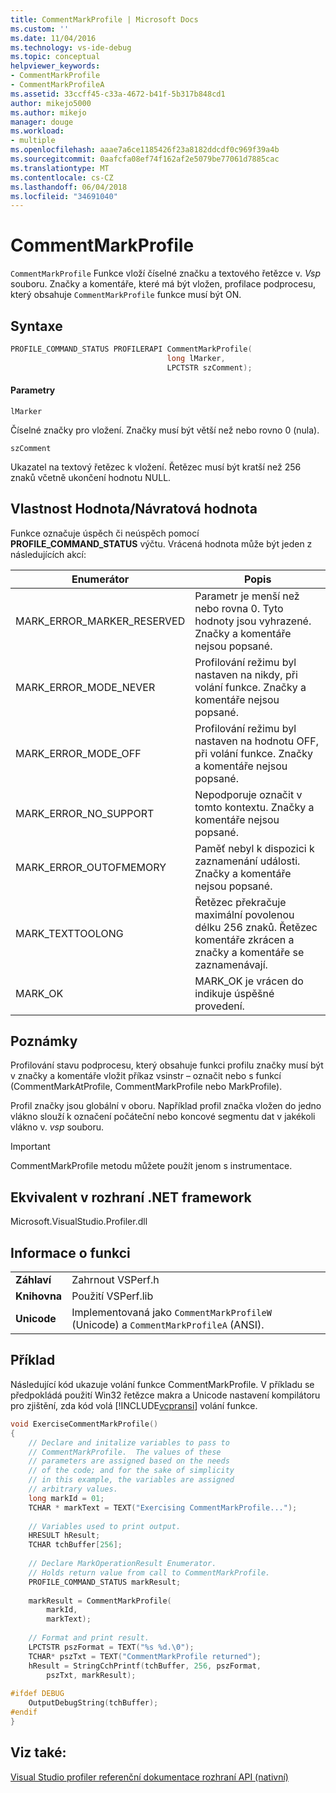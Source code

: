 ```yaml
---
title: CommentMarkProfile | Microsoft Docs
ms.custom: ''
ms.date: 11/04/2016
ms.technology: vs-ide-debug
ms.topic: conceptual
helpviewer_keywords:
- CommentMarkProfile
- CommentMarkProfileA
ms.assetid: 33ccff45-c33a-4672-b41f-5b317b848cd1
author: mikejo5000
ms.author: mikejo
manager: douge
ms.workload:
- multiple
ms.openlocfilehash: aaae7a6ce1185426f23a8182ddcdf0c969f39a4b
ms.sourcegitcommit: 0aafcfa08ef74f162af2e5079be77061d7885cac
ms.translationtype: MT
ms.contentlocale: cs-CZ
ms.lasthandoff: 06/04/2018
ms.locfileid: "34691040"
---
```

# <a name="commentmarkprofile"></a>CommentMarkProfile
`CommentMarkProfile` Funkce vloží číselné značku a textového řetězce v. *Vsp* souboru. Značky a komentáře, které má být vložen, profilace podprocesu, který obsahuje `CommentMarkProfile` funkce musí být ON.  
  
## <a name="syntax"></a>Syntaxe  
  
```cpp  
PROFILE_COMMAND_STATUS PROFILERAPI CommentMarkProfile(  
                                   long lMarker,   
                                   LPCTSTR szComment);  
```  
  
#### <a name="parameters"></a>Parametry  
 `lMarker`  
  
 Číselné značky pro vložení. Značky musí být větší než nebo rovno 0 (nula).  
  
 `szComment`  
  
 Ukazatel na textový řetězec k vložení. Řetězec musí být kratší než 256 znaků včetně ukončení hodnotu NULL.  
  
## <a name="property-valuereturn-value"></a>Vlastnost Hodnota/Návratová hodnota  
 Funkce označuje úspěch či neúspěch pomocí **PROFILE_COMMAND_STATUS** výčtu. Vrácená hodnota může být jeden z následujících akcí:  
  
|Enumerátor|Popis|  
|----------------|-----------------|  
|MARK_ERROR_MARKER_RESERVED|Parametr je menší než nebo rovna 0. Tyto hodnoty jsou vyhrazené. Značky a komentáře nejsou popsané.|  
|MARK_ERROR_MODE_NEVER|Profilování režimu byl nastaven na nikdy, při volání funkce. Značky a komentáře nejsou popsané.|  
|MARK_ERROR_MODE_OFF|Profilování režimu byl nastaven na hodnotu OFF, při volání funkce. Značky a komentáře nejsou popsané.|  
|MARK_ERROR_NO_SUPPORT|Nepodporuje označit v tomto kontextu. Značky a komentáře nejsou popsané.|  
|MARK_ERROR_OUTOFMEMORY|Paměť nebyl k dispozici k zaznamenání události. Značky a komentáře nejsou popsané.|  
|MARK_TEXTTOOLONG|Řetězec překračuje maximální povolenou délku 256 znaků. Řetězec komentáře zkrácen a značky a komentáře se zaznamenávají.|  
|MARK_OK|MARK_OK je vrácen do indikuje úspěšné provedení.|  
  
## <a name="remarks"></a>Poznámky  
 Profilování stavu podprocesu, který obsahuje funkci profilu značky musí být v značky a komentáře vložit příkaz vsinstr – označit nebo s funkcí (CommentMarkAtProfile, CommentMarkProfile nebo MarkProfile).  
  
 Profil značky jsou globální v oboru. Například profil značka vložen do jedno vlákno slouží k označení počáteční nebo koncové segmentu dat v jakékoli vlákno v. *vsp* souboru.  
  
> [!IMPORTANT]
>  CommentMarkProfile metodu můžete použít jenom s instrumentace.  
  
## <a name="net-framework-equivalent"></a>Ekvivalent v rozhraní .NET framework  
 Microsoft.VisualStudio.Profiler.dll  
  
## <a name="function-information"></a>Informace o funkci  
  
|||  
|-|-|  
|**Záhlaví**|Zahrnout VSPerf.h|  
|**Knihovna**|Použití VSPerf.lib|  
|**Unicode**|Implementovaná jako `CommentMarkProfileW` (Unicode) a `CommentMarkProfileA` (ANSI).|  
  
## <a name="example"></a>Příklad  
 Následující kód ukazuje volání funkce CommentMarkProfile. V příkladu se předpokládá použití Win32 řetězce makra a Unicode nastavení kompilátoru pro zjištění, zda kód volá [!INCLUDE[vcpransi](../profiling/includes/vcpransi_md.md)] volání funkce.  
  
```cpp  
void ExerciseCommentMarkProfile()  
{  
    // Declare and initalize variables to pass to   
    // CommentMarkProfile.  The values of these   
    // parameters are assigned based on the needs   
    // of the code; and for the sake of simplicity  
    // in this example, the variables are assigned  
    // arbitrary values.  
    long markId = 01;  
    TCHAR * markText = TEXT("Exercising CommentMarkProfile...");  
  
    // Variables used to print output.  
    HRESULT hResult;  
    TCHAR tchBuffer[256];  
  
    // Declare MarkOperationResult Enumerator.    
    // Holds return value from call to CommentMarkProfile.  
    PROFILE_COMMAND_STATUS markResult;  
  
    markResult = CommentMarkProfile(  
        markId,  
        markText);  
  
    // Format and print result.  
    LPCTSTR pszFormat = TEXT("%s %d.\0");  
    TCHAR* pszTxt = TEXT("CommentMarkProfile returned");  
    hResult = StringCchPrintf(tchBuffer, 256, pszFormat,   
        pszTxt, markResult);  
  
#ifdef DEBUG  
    OutputDebugString(tchBuffer);  
#endif  
}  
```  
  
## <a name="see-also"></a>Viz také:  
 [Visual Studio profiler referenční dokumentace rozhraní API (nativní)](../profiling/visual-studio-profiler-api-reference-native.md)